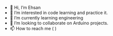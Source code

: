 - 👋 Hi, I’m Ehsan 
- 👀 I’m interested in code learning and practice it. 
- 🌱 I’m currently learning engineering 
- 💞️ I’m looking to collaborate on Arduino projects. 
- 📫 How to reach me (  ) 

<!---
Ehsan/Ehsan is a ✨ special ✨ repository because its `README.md` (this file) appears on your GitHub profile.
You can click the Preview link to take a look at your changes.
--->
